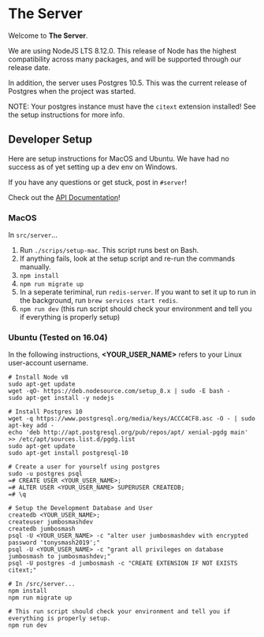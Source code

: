 # The Server

Welcome to __The Server__.

We are using NodeJS LTS 8.12.0. This release of Node has the highest compatibility across many packages, and will be supported through our release date.

In addition, the server uses Postgres 10.5. This was the current release of Postgres when the project was started.

NOTE: Your postgres instance must have the `citext` extension installed! See the setup instructions for more info.

## Developer Setup

Here are setup instructions for MacOS and Ubuntu. We have had no success as of yet setting up a dev env on Windows.

If you have any questions or get stuck, post in `#server`!

Check out the [API Documentation](docs)!

### MacOS
In `src/server`...
1. Run `./scrips/setup-mac`. This script runs best on Bash.
2. If anything fails, look at the setup script and re-run the commands manually.
3. `npm install`
4. `npm run migrate up`
5. In a seperate teriminal, run `redis-server`. If you want to set it up to run in the background, run `brew services start redis`.
6. `npm run dev` (this run script should check your environment and tell you if everything is properly setup)

### Ubuntu (Tested on 16.04)

In the following instructions, __<YOUR_USER_NAME>__ refers to your Linux user-account username.

```
# Install Node v8
sudo apt-get update
wget -qO- https://deb.nodesource.com/setup_8.x | sudo -E bash -
sudo apt-get install -y nodejs

# Install Postgres 10
wget -q https://www.postgresql.org/media/keys/ACCC4CF8.asc -O - | sudo apt-key add -
echo 'deb http://apt.postgresql.org/pub/repos/apt/ xenial-pgdg main' >> /etc/apt/sources.list.d/pgdg.list
sudo apt-get update
sudo apt-get install postgresql-10

# Create a user for yourself using postgres
sudo -u postgres psql
=# CREATE USER <YOUR_USER_NAME>;
=# ALTER USER <YOUR_USER_NAME> SUPERUSER CREATEDB;
=# \q

# Setup the Development Database and User
createdb <YOUR_USER_NAME>;
createuser jumbosmashdev
createdb jumbosmash
psql -U <YOUR_USER_NAME> -c "alter user jumbosmashdev with encrypted password 'tonysmash2019';"
psql -U <YOUR_USER_NAME> -c "grant all privileges on database jumbosmash to jumbosmashdev;"
psql -U postgres -d jumbosmash -c "CREATE EXTENSION IF NOT EXISTS citext;"

# In /src/server...
npm install
npm run migrate up

# This run script should check your environment and tell you if everything is properly setup.
npm run dev
```
